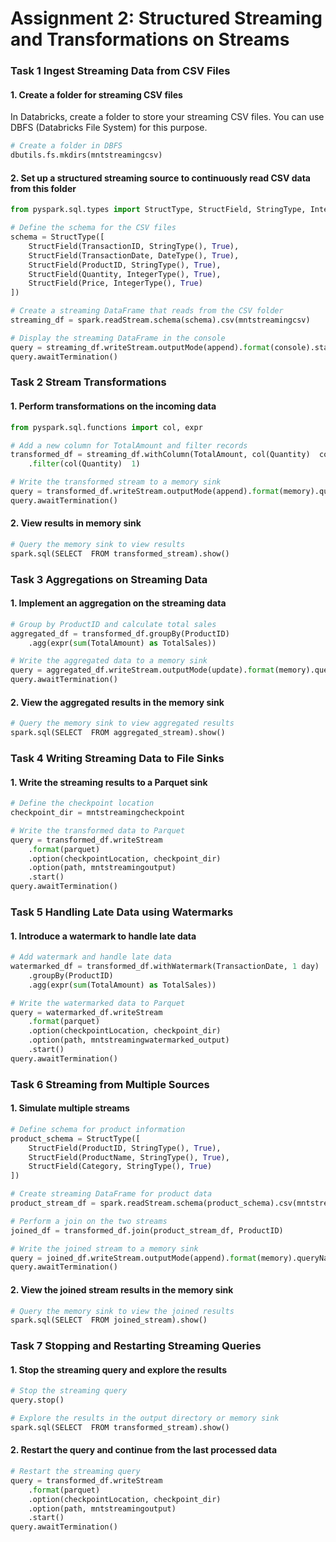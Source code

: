# Assignment 2: Structured Streaming and Transformations on Streams 

### Task 1 Ingest Streaming Data from CSV Files

#### 1. Create a folder for streaming CSV files
In Databricks, create a folder to store your streaming CSV files. You can use DBFS (Databricks File System) for this purpose.
```python
# Create a folder in DBFS
dbutils.fs.mkdirs(mntstreamingcsv)
```

#### 2. Set up a structured streaming source to continuously read CSV data from this folder
```python
from pyspark.sql.types import StructType, StructField, StringType, IntegerType, DateType

# Define the schema for the CSV files
schema = StructType([
    StructField(TransactionID, StringType(), True),
    StructField(TransactionDate, DateType(), True),
    StructField(ProductID, StringType(), True),
    StructField(Quantity, IntegerType(), True),
    StructField(Price, IntegerType(), True)
])

# Create a streaming DataFrame that reads from the CSV folder
streaming_df = spark.readStream.schema(schema).csv(mntstreamingcsv)

# Display the streaming DataFrame in the console
query = streaming_df.writeStream.outputMode(append).format(console).start()
query.awaitTermination()
```

### Task 2 Stream Transformations

#### 1. Perform transformations on the incoming data
```python
from pyspark.sql.functions import col, expr

# Add a new column for TotalAmount and filter records
transformed_df = streaming_df.withColumn(TotalAmount, col(Quantity)  col(Price)) 
    .filter(col(Quantity)  1)

# Write the transformed stream to a memory sink
query = transformed_df.writeStream.outputMode(append).format(memory).queryName(transformed_stream).start()
query.awaitTermination()
```

#### 2. View results in memory sink
```python
# Query the memory sink to view results
spark.sql(SELECT  FROM transformed_stream).show()
```

### Task 3 Aggregations on Streaming Data

#### 1. Implement an aggregation on the streaming data
```python
# Group by ProductID and calculate total sales
aggregated_df = transformed_df.groupBy(ProductID) 
    .agg(expr(sum(TotalAmount) as TotalSales))

# Write the aggregated data to a memory sink
query = aggregated_df.writeStream.outputMode(update).format(memory).queryName(aggregated_stream).start()
query.awaitTermination()
```

#### 2. View the aggregated results in the memory sink
```python
# Query the memory sink to view aggregated results
spark.sql(SELECT  FROM aggregated_stream).show()
```

### Task 4 Writing Streaming Data to File Sinks

#### 1. Write the streaming results to a Parquet sink
```python
# Define the checkpoint location
checkpoint_dir = mntstreamingcheckpoint

# Write the transformed data to Parquet
query = transformed_df.writeStream 
    .format(parquet) 
    .option(checkpointLocation, checkpoint_dir) 
    .option(path, mntstreamingoutput) 
    .start()
query.awaitTermination()
```

### Task 5 Handling Late Data using Watermarks

#### 1. Introduce a watermark to handle late data
```python
# Add watermark and handle late data
watermarked_df = transformed_df.withWatermark(TransactionDate, 1 day) 
    .groupBy(ProductID) 
    .agg(expr(sum(TotalAmount) as TotalSales))

# Write the watermarked data to Parquet
query = watermarked_df.writeStream 
    .format(parquet) 
    .option(checkpointLocation, checkpoint_dir) 
    .option(path, mntstreamingwatermarked_output) 
    .start()
query.awaitTermination()
```

### Task 6 Streaming from Multiple Sources

#### 1. Simulate multiple streams
```python
# Define schema for product information
product_schema = StructType([
    StructField(ProductID, StringType(), True),
    StructField(ProductName, StringType(), True),
    StructField(Category, StringType(), True)
])

# Create streaming DataFrame for product data
product_stream_df = spark.readStream.schema(product_schema).csv(mntstreamingproducts)

# Perform a join on the two streams
joined_df = transformed_df.join(product_stream_df, ProductID)

# Write the joined stream to a memory sink
query = joined_df.writeStream.outputMode(append).format(memory).queryName(joined_stream).start()
query.awaitTermination()
```

#### 2. View the joined stream results in the memory sink
```python
# Query the memory sink to view the joined results
spark.sql(SELECT  FROM joined_stream).show()
```

### Task 7 Stopping and Restarting Streaming Queries

#### 1. Stop the streaming query and explore the results
```python
# Stop the streaming query
query.stop()

# Explore the results in the output directory or memory sink
spark.sql(SELECT  FROM transformed_stream).show()
```

#### 2. Restart the query and continue from the last processed data
```python
# Restart the streaming query
query = transformed_df.writeStream 
    .format(parquet) 
    .option(checkpointLocation, checkpoint_dir) 
    .option(path, mntstreamingoutput) 
    .start()
query.awaitTermination()
```
